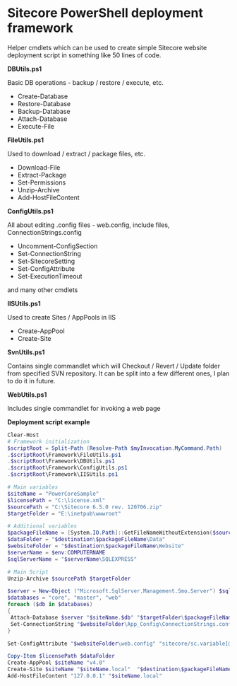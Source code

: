 Sitecore PowerShell deployment framework
==================

Helper cmdlets which can be used to create simple Sitecore website deployment script in something like 50 lines of code.

**DBUtils.ps1**

Basic DB operations - backup / restore / execute, etc.

* Create-Database
* Restore-Database
* Backup-Database
* Attach-Database
* Execute-File

**FileUtils.ps1**

Used to download / extract / package files, etc.

* Download-File
* Extract-Package
* Set-Permissions
* Unzip-Archive
* Add-HostFileContent

**ConfigUtils.ps1**

All about editing .config files - web.config, include files, ConnectionStrings.config

* Uncomment-ConfigSection
* Set-ConnectionString
* Set-SitecoreSetting
* Set-ConfigAttribute
* Set-ExecutionTimeout

and many other cmdlets

**IISUtils.ps1**

Used to create Sites / AppPools in IIS

* Create-AppPool
* Create-Site

**SvnUtils.ps1**

Contains single commandlet which will Checkout / Revert / Update folder from specified SVN repository. It can be split into a few different ones, I plan to do it in future.

**WebUtils.ps1**

Includes single commandlet for invoking a web page

**Deployment script example**

 ```powershell
Clear-Host
# Framework initialization
$scriptRoot = Split-Path (Resolve-Path $myInvocation.MyCommand.Path)
.$scriptRoot\Framework\FileUtils.ps1
.$scriptRoot\Framework\DBUtils.ps1
.$scriptRoot\Framework\ConfigUtils.ps1
.$scriptRoot\Framework\IISUtils.ps1

# Main variables
$siteName = "PowerCoreSample"
$licensePath = "C:\license.xml"
$sourcePath = "C:\Sitecore 6.5.0 rev. 120706.zip"
$targetFolder = "E:\inetpub\wwwroot"

# Additional variables
$packageFileName = [System.IO.Path]::GetFileNameWithoutExtension($sourcePath)
$dataFolder = "$destination\$packageFileName\Data"
$websiteFolder = "$destination\$packageFileName\Website"
$serverName = $env:COMPUTERNAME
$sqlServerName = "$serverName\SQLEXPRESS"

# Main Script
Unzip-Archive $sourcePath $targetFolder

$server = New-Object ("Microsoft.SqlServer.Management.Smo.Server") $sqlServerName
$databases = "core", "master", "web"
foreach ($db in $databases)
{
  Attach-Database $server "$siteName.$db" "$targetFolder\$packageFileName\Databases\Sitecore.$db.mdf" "$destination\$packageFileName\Databases\Sitecore.$db.ldf"
  Set-ConnectionString "$websiteFolder\App_Config\ConnectionStrings.config" "$db" "Trusted_Connection=Yes;Data Source=$sqlServerName;Database=$siteName.$db"
}

Set-ConfigAttribute "$websiteFolder\web.config" "sitecore/sc.variable[@name='dataFolder']" "value" $dataFolder   

Copy-Item $licensePath $dataFolder
Create-AppPool $siteName "v4.0"
Create-Site $siteName "$siteName.local"  "$destination\$packageFileName"
Add-HostFileContent "127.0.0.1" "$siteName.local"

 ```
